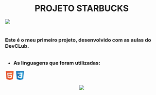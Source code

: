 <h1 align="center">PROJETO STARBUCKS</h1>
<img src="https://github.com/FelipeAz01/Projeto-Starbucks/assets/147412994/a3fd1c6e-d59b-4ef1-8552-ee12ffaf2a48" /> <br><br>


<h3> Este é o meu primeiro projeto, desenvolvido com as aulas do DevCLub.<br><br>

- As linguagens que foram utilizadas: </h3>

<img src="https://raw.githubusercontent.com/devicons/devicon/6910f0503efdd315c8f9b858234310c06e04d9c0/icons/html5/html5-original.svg" width="30px" /> <img src="https://raw.githubusercontent.com/devicons/devicon/6910f0503efdd315c8f9b858234310c06e04d9c0/icons/css3/css3-original.svg" width="30px" />

<div align="center"> 
<a href="https://felipeaz01.github.io/Projeto-Starbucks/"  >
  <img   width="120px" src="https://img.shields.io/website-up-down-green-red/http/monip.org.svg"  /> 
</a>
</div>
